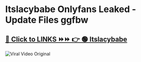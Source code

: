 
 # Itslacybabe Onlyfans Leaked - Update Files ggfbw

## <h2><a href="https://clipsfans.com/Itslacybabe&ref=git">🔗 Click to LINKS ⏩⏩ 👉 🟢 Itslacybabe </a></h2>

<a href="https://clipsfans.com/Itslacybabe&ref=git" rel="nofollow" data-target="animated-image.originalLink"><img src="https://i.ibb.co.com/xMMVF88/686577567.gif" alt="Viral Video Original" style="max-width: 100%; display: inline-block;" data-target="animated-image.originalImage"></a>

